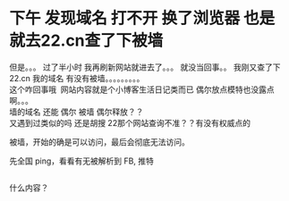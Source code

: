 # 下午 发现域名 打不开  换了浏览器 也是 就去22.cn查了下被墙


但是。。。 过了半小时 我再刷新网站就进去了。。。 就没当回事。。 我刚又查了下 22.cn 我的域名 有没有被墙。。。。。。。。。<br />
这个咋回事哦&nbsp;&nbsp;网站内容就是个小博客生活日记类而已 偶尔放点模特也没露点啊。。。<br />
墙的域名 还能 偶尔 被墙 偶尔释放？？<br />
又遇到过类似的吗 还是胡搜 22那个网站查询不准？？有没有权威点的

被墙，开始的确是可以访问，最后会彻底无法访问。&nbsp;&nbsp;<br />


先全国 ping，看看有无被解析到 FB, 推特 

<img src="static/image/smiley/default/smile.gif" smilieid="1" border="0" alt="" />

什么内容？
